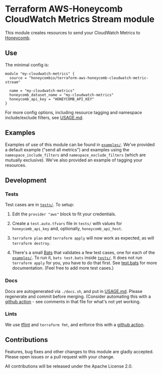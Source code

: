 Terraform AWS-Honeycomb CloudWatch Metrics Stream module
========================================================

This module creates resources to send your CloudWatch Metrics to
[Honeycomb](https://www.honeycomb.io).

## Use

The minimal config is:
```hcl
module "my-cloudwatch-metrics" {
  source = "honeycombio/terraform-aws-honeycomb-cloudwatch-metric-stream"

  name = "my-cloudwatch-metrics"
  honeycomb_dataset_name = "my-cloudwatch-metrics"
  honeycomb_api_key = "HONEYCOMB_API_KEY"
}
```

For more config options, including resource tagging and namespace
include/exclude filters, see [USAGE.md](USAGE.md).


## Examples

Examples of use of this module can be found in [`examples/`](examples/).  We've
provided a default example ("send all metrics") and examples using the
`namespace_include_filters` and `namespace_exclude_filters` (which are mutually
exclusive). We've also provided an example of tagging your resources.


## Development

### Tests
Test cases are in [`tests/`](tests/). To setup:

1. Edit the `provider "aws"` block to fit your credentials.

2. Create a `test.auto.tfvars` file in `tests/` with values for
   `honeycomb_api_key` and, optionally, `honeycomb_api_host`.

3. `terraform plan` and `terraform apply` will now work as expected, as will
   `terraform destroy`.

4. There's a small [Bats](https://github.com/sstephenson/bats) that validates
   a few test cases, one for each of the [`examples/`](examples/).  To run it, `bats test.bats` inside [`tests/`](tests/). It does not run `terraform apply` for you, you have to do that first. See [test.bats](tests/test.bats) for more documentation. (Feel free to add more test cases.)

### Docs
Docs are autogenerated via `./docs.sh`, and put in [USAGE.md](USAGE.md).  Please
regenerate and commit before merging. (Consider automating this with a [github
action](.github/workflows/terraform-docs.yml.bak) - see comments in that file for
what's not yet working.

### Lints
We use [tflint](https://github.com/terraform-linters/tflint) and `terraform
fmt`, and enforce this with a [github action](.github/workflows/tflint.yml).


## Contributions
Features, bug fixes and other changes to this module are gladly accepted. Please open issues or a pull request with your change.

All contributions will be released under the Apache License 2.0.
